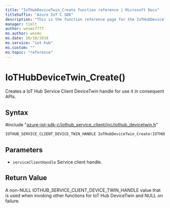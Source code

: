 ```yaml
---                             
title: "IoTHubDeviceTwin_Create function reference | Microsoft Docs" 
titleSuffix: "Azure IoT C SDK"            
description: "This is the function reference page for the IoTHubDeviceTwin_Create() function in the Azure IoT C SDK. This SDK is used with Azure IoT Hub and Azure IoT Hub Device Provisioning Service"            
manager: timlt                 
author: wesmc7777              
ms.author: wesmc               
ms.date: 10/18/2018                    
ms.service: "iot-hub"             
ms.custom: ""                
ms.topic: "reference"        
---                            
```


# IoTHubDeviceTwin_Create()

Creates a IoT Hub Service Client DeviceTwin handle for use it in consequent APIs.

## Syntax

\#include "[azure-iot-sdk-c/iothub_service_client/inc/iothub_devicetwin.h](../iothub-devicetwin-h.md)"  
```C
IOTHUB_SERVICE_CLIENT_DEVICE_TWIN_HANDLE IoTHubDeviceTwin_Create(IOTHUB_SERVICE_CLIENT_AUTH_HANDLE  C2);
```

## Parameters
* `serviceClientHandle` Service client handle.

## Return Value
A non-NULL IOTHUB_SERVICE_CLIENT_DEVICE_TWIN_HANDLE value that is used when invoking other functions for IoT Hub DeviceTwin and NULL on failure.

